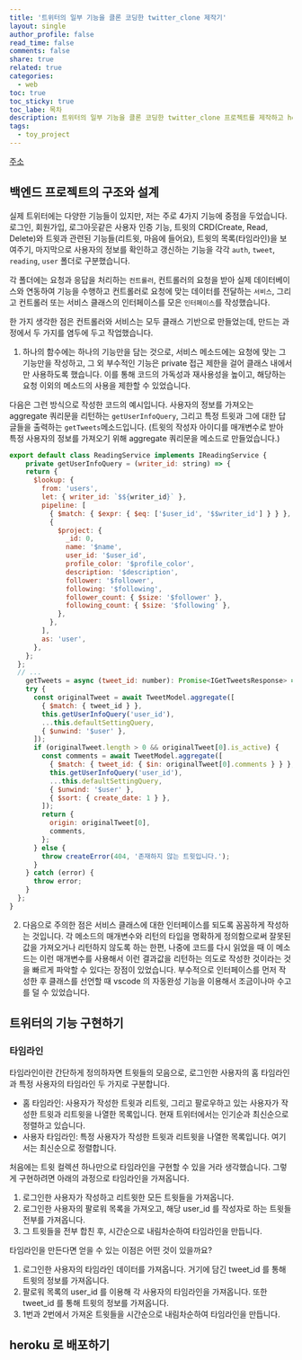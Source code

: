 ```yaml
---
title: '트위터의 일부 기능을 클론 코딩한 twitter_clone 제작기'
layout: single
author_profile: false
read_time: false
comments: false
share: true
related: true
categories:
  - web
toc: true
toc_sticky: true
toc_labe: 목차
description: 트위터의 일부 기능을 클론 코딩한 twitter_clone 프로젝트를 제작하고 heroku 에 배포했던 경험을 작성합니다.
tags:
  - toy_project
---
```


[주소](https://witterclone.herokuapp.com/)

## 백엔드 프로젝트의 구조와 설계

실제 트위터에는 다양한 기능들이 있지만, 저는 주로 4가지 기능에 중점을 두었습니다. 로그인, 회원가입, 로그아웃같은 사용자 인증 기능, 트윗의 CRD(Create, Read, Delete)와 트윗과 관련된 기능들(리트윗, 마음에 들어요), 트윗의 목록(타임라인)을 보여주기, 마지막으로 사용자의 정보를 확인하고 갱신하는 기능을 각각 `auth`, `tweet`, `reading`, `user` 폴더로 구분했습니다.

각 폴더에는 요청과 응답을 처리하는 `컨트롤러`, 컨트롤러의 요청을 받아 실제 데이터베이스와 연동하여 기능을 수행하고 컨트롤러로 요청에 맞는 데이터를 전달하는 `서비스`, 그리고 컨트롤러 또는 서비스 클래스의 인터페이스를 모은 `인터페이스`를 작성했습니다.

한 가지 생각한 점은 컨트롤러와 서비스는 모두 클래스 기반으로 만들었는데, 만드는 과정에서 두 가지를 염두에 두고 작업했습니다.

1. 하나의 함수에는 하나의 기능만을 담는 것으로, 서비스 메소드에는 요청에 맞는 그 기능만을 작성하고, 그 외 부수적인 기능은 private 접근 제한을 걸어 클래스 내에서만 사용하도록 했습니다. 이를 통해 코드의 가독성과 재사용성을 높이고, 해당하는 요청 이외의 메소드의 사용을 제한할 수 있었습니다.

다음은 그런 방식으로 작성한 코드의 예시입니다. 사용자의 정보를 가져오는 aggregate 쿼리문을 리턴하는 `getUserInfoQuery`, 그리고 특정 트윗과 그에 대한 답글들을 출력하는 `getTweets`메소드입니다. (트윗의 작성자 아이디를 매개변수로 받아 특정 사용자의 정보를 가져오기 위해 aggregate 쿼리문을 메소드로 만들었습니다.)

```javascript
export default class ReadingService implements IReadingService {
    private getUserInfoQuery = (writer_id: string) => {
    return {
      $lookup: {
        from: 'users',
        let: { writer_id: `$${writer_id}` },
        pipeline: [
          { $match: { $expr: { $eq: ['$user_id', '$$writer_id'] } } },
          {
            $project: {
              _id: 0,
              name: '$name',
              user_id: '$user_id',
              profile_color: '$profile_color',
              description: '$description',
              follower: '$follower',
              following: '$following',
              follower_count: { $size: '$follower' },
              following_count: { $size: '$following' },
            },
          },
        ],
        as: 'user',
      },
    };
  };
  // ...
    getTweets = async (tweet_id: number): Promise<IGetTweetsResponse> => {
    try {
      const originalTweet = await TweetModel.aggregate([
        { $match: { tweet_id } },
        this.getUserInfoQuery('user_id'),
        ...this.defaultSettingQuery,
        { $unwind: '$user' },
      ]);
      if (originalTweet.length > 0 && originalTweet[0].is_active) {
        const comments = await TweetModel.aggregate([
          { $match: { tweet_id: { $in: originalTweet[0].comments } } },
          this.getUserInfoQuery('user_id'),
          ...this.defaultSettingQuery,
          { $unwind: '$user' },
          { $sort: { create_date: 1 } },
        ]);
        return {
          origin: originalTweet[0],
          comments,
        };
      } else {
        throw createError(404, '존재하지 않는 트윗입니다.');
      }
    } catch (error) {
      throw error;
    }
  };
}
```

2. 다음으로 주의한 점은 서비스 클래스에 대한 인터페이스를 되도록 꼼꼼하게 작성하는 것입니다. 각 메소드의 매개변수와 리턴의 타입을 명확하게 정의함으로써 잘못된 값을 가져오거나 리턴하지 않도록 하는 한편, 나중에 코드를 다시 읽었을 때 이 메소드는 이런 매개변수를 사용해서 이런 결과값을 리턴하는 의도로 작성한 것이라는 것을 빠르게 파악할 수 있다는 장점이 있었습니다. 부수적으로 인터페이스를 먼저 작성한 후 클래스를 선언할 때 vscode 의 자동완성 기능을 이용해서 조금이나마 수고를 덜 수 있었습니다.

## 트위터의 기능 구현하기

### 타임라인

타임라인이란 간단하게 정의하자면 트윗들의 모음으로, 로그인한 사용자의 홈 타임라인과 특정 사용자의 타임라인 두 가지로 구분합니다.

- 홈 타임라인: 사용자가 작성한 트윗과 리트윗, 그리고 팔로우하고 있는 사용자가 작성한 트윗과 리트윗을 나열한 목록입니다. 현재 트위터에서는 인기순과 최신순으로 정렬하고 있습니다.
- 사용자 타임라인: 특정 사용자가 작성한 트윗과 리트윗을 나열한 목록입니다. 여기서는 최신순으로 정렬합니다.

처음에는 트윗 컬렉션 하나만으로 타임라인을 구현할 수 있을 거라 생각했습니다. 그렇게 구현하려면 아래의 과정으로 타임라인을 가져옵니다.

1. 로그인한 사용자가 작성하고 리트윗한 모든 트윗들을 가져옵니다.
2. 로그인한 사용자의 팔로워 목록을 가져오고, 해당 user_id 를 작성자로 하는 트윗들 전부를 가져옵니다.
3. 그 트윗들을 전부 합친 후, 시간순으로 내림차순하여 타임라인을 만듭니다.

타임라인을 만든다면 얻을 수 있는 이점은 어떤 것이 있을까요?

1. 로그인한 사용자의 타임라인 데이터를 가져옵니다. 거기에 담긴 tweet_id 를 통해 트윗의 정보를 가져옵니다.
2. 팔로워 목록의 user_id 를 이용해 각 사용자의 타임라인을 가져옵니다. 또한 tweet_id 를 통해 트윗의 정보를 가져옵니다.
3. 1번과 2번에서 가져온 트윗들을 시간순으로 내림차순하여 타임라인을 만듭니다.

## heroku 로 배포하기
